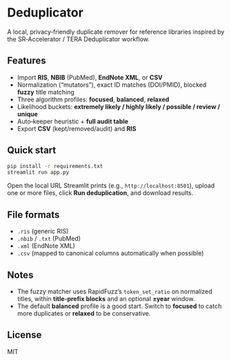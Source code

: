 # Deduplicator 

A local, privacy‑friendly duplicate remover for reference libraries inspired by the SR‑Accelerator / TERA Deduplicator workflow.

## Features
- Import **RIS**, **NBIB** (PubMed), **EndNote XML**, or **CSV**
- Normalization (“mutators”), exact ID matches (DOI/PMID), blocked **fuzzy** title matching
- Three algorithm profiles: **focused**, **balanced**, **relaxed**
- Likelihood buckets: **extremely likely / highly likely / possible / review / unique**
- Auto‑keeper heuristic + **full audit table**
- Export **CSV** (kept/removed/audit) and **RIS**

## Quick start
```bash
pip install -r requirements.txt
streamlit run app.py
```
Open the local URL Streamlit prints (e.g., `http://localhost:8501`), upload one or more files, click **Run deduplication**, and download results.

## File formats
- `.ris` (generic RIS)  
- `.nbib` / `.txt` (PubMed)  
- `.xml` (EndNote XML)  
- `.csv` (mapped to canonical columns automatically when possible)

## Notes
- The fuzzy matcher uses RapidFuzz’s `token_set_ratio` on normalized titles, within **title‑prefix blocks** and an optional **±year** window.
- The default **balanced** profile is a good start. Switch to **focused** to catch more duplicates or **relaxed** to be conservative.

## License
MIT
